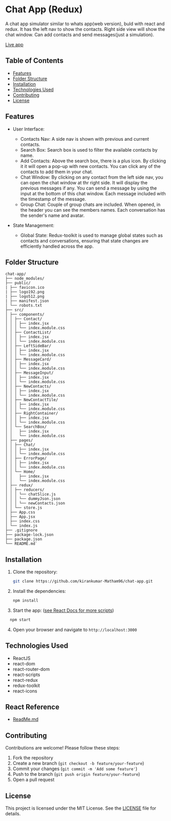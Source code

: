 # Chat App (Redux)

A chat app simulator similar to whats app(web version), buld with react and redux. It has the left nav to show the contacts. Right side view will show the chat window. Can add contacts and send messages(just a simulation).

[Live app](https://chat-app-fawn-seven.vercel.app/)

## Table of Contents

- [Features](#features)
- [Folder Structure](#folder-structure)
- [Installation](#installation)
- [Technologies Used](#technologies-used)
- [Contributing](#contributing)
- [License](#license)

## Features

- User Interface:

  - Contacts Nav: A side nav is shown with previous and current contacts.
  - Search Box: Search box is used to filter the available contacts by name.
  - Add Contacts: Above the search box, there is a plus icon. By clicking it it will open a pop-up with new contacts. You can click any of the contacts to add them in your chat.
  - Chat Window: By clicking on any contact from the left side nav, you can open the chat window at thr right side. It will display the previous messages if any. You can send a message by using the input at the bottom of this chat window. Each message included with the timestamp of the message.
  - Group Chat: Couple of group chats are included. When opened, in the header you can see the members names. Each conversation has the sender's name and avatar.

- State Management:

  - Global State: Redux-toolkit is used to manage global states such as contacts and conversations, ensuring that state changes are efficiently handled across the app.

## Folder Structure

    chat-app/
    ├── node_modules/
    ├── public/
    | ├── favicon.ico
    | ├── logo192.png
    | ├── logo512.png
    | ├── manifest.json
    │ └── robots.txt
    ├── src/
    │ ├── components/
    │ │ ├── Contact/
    │ │ │ ├── index.jsx
    │ │ │ └── index.module.css
    │ │ ├── ContactList/
    │ │ │ ├── index.jsx
    │ │ │ └── index.module.css
    │ │ ├── LeftSideBar/
    │ │ │ ├── index.jsx
    │ │ │ └── index.module.css
    │ │ ├── MessageCard/
    │ │ │ ├── index.jsx
    │ │ │ └── index.module.css
    │ │ ├── MessageInput/
    │ │ │ ├── index.jsx
    │ │ │ └── index.module.css
    │ │ ├── NewContacts/
    │ │ │ ├── index.jsx
    │ │ │ └── index.module.css
    │ │ ├── NewContactTile/
    │ │ │ ├── index.jsx
    │ │ │ └── index.module.css
    │ │ ├── RightContainer/
    │ │ │ ├── index.jsx
    │ │ │ └── index.module.css
    │ │ └── SearchBox/
    │ │   ├── index.jsx
    │ │   └── index.module.css
    │ ├── pages/
    │ │ ├── Chat/
    │ │ │ ├── index.jsx
    │ │ │ └── index.module.css
    │ │ ├── ErrorPage/
    │ │ │ ├── index.jsx
    │ │ │ └── index.module.css
    │ │ └── Home/
    │ │   ├── index.jsx
    │ │   └── index.module.css
    │ ├── redux/
    │ │ ├── reducers/
    │ │ │ └── chatSlice.js
    │ │ │ └── dummyJson.json
    │ │ │ └── newContacts.json
    │ │ └── store.js
    │ ├── App.css
    │ ├── App.jsx
    │ ├── index.css
    │ └── index.js
    ├── .gitignore
    ├── package-lock.json
    ├── package.json
    └── README.md`

## Installation

1. Clone the repository:

   ```bash
   git clone https://github.com/kirankumar-Matham96/chat-app.git

   ```

2. Install the dependencies:

   ```bash
   npm install
   ```

3. Start the app: ([see React Docs for more scripts](#react-readme-file))

```bash
  npm start
```

4. Open your browser and navigate to `http://localhost:3000`

## Technologies Used

- ReactJS
- react-dom
- react-router-dom
- react-scripts
- react-redux
- redux-toolkit
- react-icons

## React Reference

- [ReadMe.md](https://github.com/facebook/create-react-app/blob/main/packages/cra-template/template/README.md)

## Contributing

Contributions are welcome! Please follow these steps:

1. Fork the repository
2. Create a new branch (`git checkout -b feature/your-feature`)
3. Commit your changes (`git commit -m 'Add some feature'`)
4. Push to the branch (`git push origin feature/your-feature`)
5. Open a pull request

## License

This project is licensed under the MIT License. See the [LICENSE](LICENSE) file for details.
